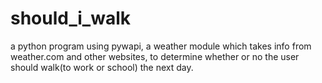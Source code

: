 # should_i_walk
a python program using pywapi, a weather module which takes info from weather.com and other websites, to determine whether or no the user should walk(to work or school) the next day. 
